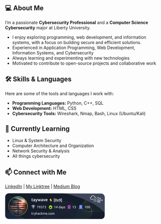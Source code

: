 ## 💻 About Me
I’m a passionate **Cybersecurity Professional** and a **Computer Science Cybersecurity** major at Liberty University.  
- I enjoy exploring programming, web development, and information systems, with a focus on building secure and efficient solutions.
- Experienced in Application Programming, Web Development, Information Systems, and Cybersecurity
- Always learning and experimenting with new technologies
- Motivated to contribute to open-source projects and collaborative work
## 🛠️ Skills & Languages
Here are some of the tools and languages I work with:

- **Programming Languages:** Python, C++, SQL  
- **Web Development:** HTML, CSS  
- **Cybersecurity Tools:** Wireshark, Nmap, Bash, Linux (Ubuntu/Kali)
## 🌱 Currently Learning
- Linux & System Security
- Computer Architecture and Organization  
- Network Security & Analysis
- All things cybersecurity
## 📫 Connect with Me
<a href="https://www.linkedin.com/in/taylor-wavra-7b5a7724b/">LinkedIn</a>
 | 
<a href="https://linktr.ee/taywave03">My Linktree</a>
 | 
<a href="https://medium.com/@taylorwavra">Medium Blog</a>
<!-- Tools:



Certifications:


-->

![tryhackme stats](https://raw.githubusercontent.com/taywave/taywave/master/assets/thm_propic.png)
<!--
**taywave/taywave** is a ✨ _special_ ✨ repository because its `README.md` (this file) appears on your GitHub profile.

Here are some ideas to get you started:

- 🔭 I’m currently working on ...
- 🌱 I’m currently learning ...
- 👯 I’m looking to collaborate on ...
- 🤔 I’m looking for help with ...
- 💬 Ask me about ...
- 📫 How to reach me: ...
- 😄 Pronouns: ...
- ⚡ Fun fact: ...
-->



